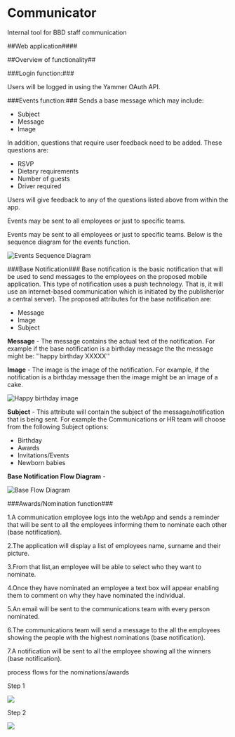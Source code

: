 Communicator
============
Internal tool for BBD staff communication


##Web application####

##Overview of functionality##


###Login function:###

Users will be logged in using the Yammer OAuth API.

###Events function:###
Sends a base message which may include: 

- Subject
- Message
- Image

In addition, questions that require user feedback need to be added.
These questions are:

 -  RSVP
 -  Dietary requirements
 -  Number of guests
 -  Driver required

Users will give feedback to any of the questions listed above from within the app.
	

Events may be sent to all employees or just to specific teams.
	
	

Events may be sent to all employees or just to specific teams. Below is the sequence diagram for the events function.

![Events Sequence Diagram](http://res.cloudinary.com/ddgnvmjdr/image/upload/v1374820373/eventsequence_yczehu.png)


###Base Notification###
Base notification is the basic notification that will be used to send messages to the employees on the proposed mobile application. This type of notification uses a push technology. That is, it will use an internet-based communication which is initiated by the publisher(or a central server). The proposed attributes for the base notification are:

- Message
- Image
- Subject

**Message** - The message contains the actual text of the notification. For example if the base notification is a birthday message the the message might be:
 ''happy birthday XXXXX'' 


**Image** - The image is the image of the notification. For example, if the notification is a birthday message then the image might be an image of a cake.

![Happy birthday image](https://f.cloud.github.com/assets/1060960/848359/67b215c2-f45d-11e2-8935-ee987ccca3a9.jpg)

**Subject** - This attribute will contain the subject of the message/notification that is being sent. For example the Communications or HR team will choose from the following Subject options: 



- Birthday
- Awards
- Invitations/Events
- Newborn babies

**Base Notification Flow Diagram** - 

![Base Flow Diagram](http://res.cloudinary.com/bandilecloud/image/upload/v1375249651/BaseNoteFlow_ap2hlt.png)


###Awards/Nomination function###

1.A communication employee logs into the webApp and sends
a reminder that will be sent to all the employees informing them to nominate each other (base notification). 

2.The application will display a list of employees name, surname and their picture.

3.From that list,an employee will be able to select who they want to nominate.

4.Once they have nominated an employee a text box will appear enabling them to comment on why they have nominated the individual.

5.An email will be sent to the communications team with every person nominated. 

6.The communications team will send a message to the all the employees showing the people with the highest nominations (base notification). 

7.A notification will be sent to all the employee showing all the winners (base notification).

process flows for the nominations/awards
 

Step 1  

![](http://res.cloudinary.com/dijnw3hev/image/upload/v1374917509/nma_dwpq5t.jpg)

Step 2 

![](http://res.cloudinary.com/dijnw3hev/image/upload/v1374849966/55_i5movm.jpg)


<!---
[](activityone.png)

-->
